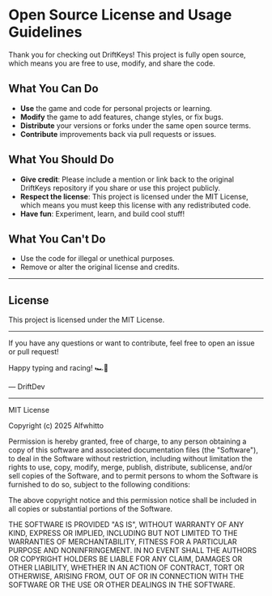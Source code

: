# Open Source License and Usage Guidelines

Thank you for checking out DriftKeys! This project is fully open source, which means you are free to use, modify, and share the code.

## What You Can Do

- **Use** the game and code for personal projects or learning.
- **Modify** the game to add features, change styles, or fix bugs.
- **Distribute** your versions or forks under the same open source terms.
- **Contribute** improvements back via pull requests or issues.

## What You Should Do

- **Give credit**: Please include a mention or link back to the original DriftKeys repository if you share or use this project publicly.
- **Respect the license**: This project is licensed under the MIT License, which means you must keep this license with any redistributed code.
- **Have fun**: Experiment, learn, and build cool stuff!

## What You Can't Do

- Use the code for illegal or unethical purposes.
- Remove or alter the original license and credits.

---

## License

This project is licensed under the MIT License.

---

If you have any questions or want to contribute, feel free to open an issue or pull request!

Happy typing and racing! 🏎️💨

— DriftDev

---

MIT License

Copyright (c) 2025 Alfwhitto

Permission is hereby granted, free of charge, to any person obtaining a copy
of this software and associated documentation files (the "Software"), to deal
in the Software without restriction, including without limitation the rights
to use, copy, modify, merge, publish, distribute, sublicense, and/or sell
copies of the Software, and to permit persons to whom the Software is
furnished to do so, subject to the following conditions:

The above copyright notice and this permission notice shall be included in all
copies or substantial portions of the Software.

THE SOFTWARE IS PROVIDED "AS IS", WITHOUT WARRANTY OF ANY KIND, EXPRESS OR
IMPLIED, INCLUDING BUT NOT LIMITED TO THE WARRANTIES OF MERCHANTABILITY,
FITNESS FOR A PARTICULAR PURPOSE AND NONINFRINGEMENT. IN NO EVENT SHALL THE
AUTHORS OR COPYRIGHT HOLDERS BE LIABLE FOR ANY CLAIM, DAMAGES OR OTHER
LIABILITY, WHETHER IN AN ACTION OF CONTRACT, TORT OR OTHERWISE, ARISING FROM,
OUT OF OR IN CONNECTION WITH THE SOFTWARE OR THE USE OR OTHER DEALINGS IN THE
SOFTWARE.
